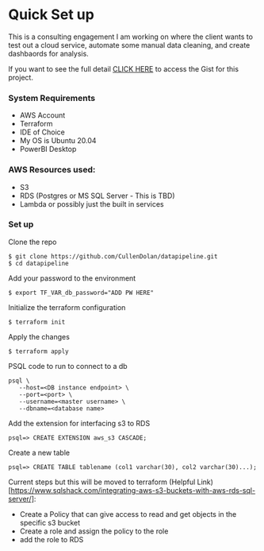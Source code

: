 # Quick Set up

This is a consulting engagement I am working on where the client wants to test out a cloud service, automate some manual data cleaning, and create dashbaords for analysis.

If you want to see the full detail [CLICK HERE](https://gist.github.com/CullenDolan/89120be904b531d5787d4785257fd8a1) to access the Gist for this project.

### System Requirements
- AWS Account
- Terraform
- IDE of Choice
- My OS is Ubuntu 20.04
- PowerBI Desktop

### AWS Resources used:
- S3
- RDS (Postgres or MS SQL Server - This is TBD)
- Lambda or possibly just the built in services

### Set up

Clone the repo
```
$ git clone https://github.com/CullenDolan/datapipeline.git
$ cd datapipeline
```
Add your password to the environment
```
$ export TF_VAR_db_password="ADD PW HERE"
```
Initialize the terraform configuration
```
$ terraform init
```
Apply the changes
```
$ terraform apply
```
PSQL code to run to connect to a db
```
psql \
   --host=<DB instance endpoint> \
   --port=<port> \
   --username=<master username> \
   --dbname=<database name> 
```
Add the extension for interfacing s3 to RDS
```
psql=> CREATE EXTENSION aws_s3 CASCADE;
```
Create a new table
```
psql=> CREATE TABLE tablename (col1 varchar(30), col2 varchar(30)...);
```
Current steps but this will be moved to terraform (Helpful Link)[https://www.sqlshack.com/integrating-aws-s3-buckets-with-aws-rds-sql-server/]:
- Create a Policy that can give access to read and get objects in the specific s3 bucket
- Create a role and assign the policy to the role
- add the role to RDS
